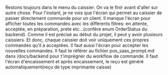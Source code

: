 Restons toujours dans le menu du caissier. On va le finir avant d'aller sur autre chose. Pour l'instant, je ne vois que l'écran qui permet au caissier de passer directement commande pour un client. Il manque l'écran pour afficher toutes les commandes avec les différents filtres: en attente, acceptée, en préparation, prete etc...(confère enum OrderStatus du backend). Comme il est précisé au début du projet, il peut y avoir plusieurs caissiers. Et donc, chaque caissier doit voir uniquement ces propres commandes qu'il a acceptées. Il faut aussi l'écran pour accepter les nouvelles commandes. Il faut te référer au fichier pos_saas_prompt.md dans /docs/backend pour t'imprégner du workflow de commande. Il faut l'écran d'encaissement et après encaissement, le reçu est généré automatiquement(reçu de type imprimante caisse)

